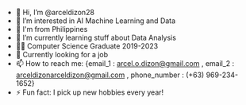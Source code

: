 - 👋 Hi, I’m @arceldizon28
- 👀 I’m interested in AI Machine Learning and Data
- 🏡 I'm from Philippines
- 🌱 I’m currently learning stuff about Data Analysis
- 👨‍🎓 Computer Science Graduate 2019-2023
- 👔 Currently looking for a job
- 📫 How to reach me: {email_1 : arcel.o.dizon@gmail.com , email_2 : arceldizonarceldizon@gmail.com , phone_number : (+63) 969-234-1652}
- ⚡ Fun fact: I pick up new hobbies every year!

<!---
arceldizon28/arceldizon28 is a ✨ special ✨ repository because its `README.md` (this file) appears on your GitHub profile.
You can click the Preview link to take a look at your changes.
--->
